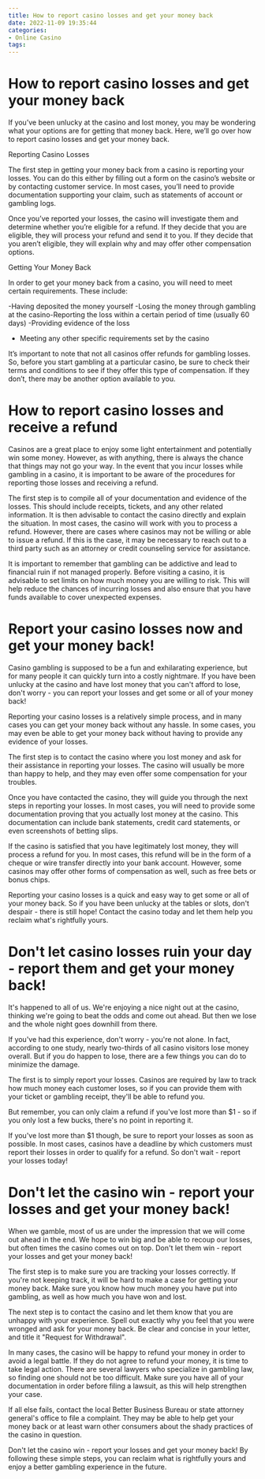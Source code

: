 ```yaml
---
title: How to report casino losses and get your money back
date: 2022-11-09 19:35:44
categories:
- Online Casino
tags:
---
```



#  How to report casino losses and get your money back

If you’ve been unlucky at the casino and lost money, you may be wondering what your options are for getting that money back. Here, we’ll go over how to report casino losses and get your money back.

Reporting Casino Losses

The first step in getting your money back from a casino is reporting your losses. You can do this either by filling out a form on the casino’s website or by contacting customer service. In most cases, you’ll need to provide documentation supporting your claim, such as statements of account or gambling logs.

Once you’ve reported your losses, the casino will investigate them and determine whether you’re eligible for a refund. If they decide that you are eligible, they will process your refund and send it to you. If they decide that you aren’t eligible, they will explain why and may offer other compensation options.

Getting Your Money Back

In order to get your money back from a casino, you will need to meet certain requirements. These include:

-Having deposited the money yourself
-Losing the money through gambling at the casino-Reporting the loss within a certain period of time (usually 60 days)
-Providing evidence of the loss
- Meeting any other specific requirements set by the casino

It’s important to note that not all casinos offer refunds for gambling losses. So, before you start gambling at a particular casino, be sure to check their terms and conditions to see if they offer this type of compensation. If they don’t, there may be another option available to you.

#  How to report casino losses and receive a refund

Casinos are a great place to enjoy some light entertainment and potentially win some money. However, as with anything, there is always the chance that things may not go your way. In the event that you incur losses while gambling in a casino, it is important to be aware of the procedures for reporting those losses and receiving a refund.

The first step is to compile all of your documentation and evidence of the losses. This should include receipts, tickets, and any other related information. It is then advisable to contact the casino directly and explain the situation. In most cases, the casino will work with you to process a refund. However, there are cases where casinos may not be willing or able to issue a refund. If this is the case, it may be necessary to reach out to a third party such as an attorney or credit counseling service for assistance.

It is important to remember that gambling can be addictive and lead to financial ruin if not managed properly. Before visiting a casino, it is advisable to set limits on how much money you are willing to risk. This will help reduce the chances of incurring losses and also ensure that you have funds available to cover unexpected expenses.

#  Report your casino losses now and get your money back!

Casino gambling is supposed to be a fun and exhilarating experience, but for many people it can quickly turn into a costly nightmare. If you have been unlucky at the casino and have lost money that you can't afford to lose, don't worry - you can report your losses and get some or all of your money back!

Reporting your casino losses is a relatively simple process, and in many cases you can get your money back without any hassle. In some cases, you may even be able to get your money back without having to provide any evidence of your losses.

The first step is to contact the casino where you lost money and ask for their assistance in reporting your losses. The casino will usually be more than happy to help, and they may even offer some compensation for your troubles.

Once you have contacted the casino, they will guide you through the next steps in reporting your losses. In most cases, you will need to provide some documentation proving that you actually lost money at the casino. This documentation can include bank statements, credit card statements, or even screenshots of betting slips.

If the casino is satisfied that you have legitimately lost money, they will process a refund for you. In most cases, this refund will be in the form of a cheque or wire transfer directly into your bank account. However, some casinos may offer other forms of compensation as well, such as free bets or bonus chips.

Reporting your casino losses is a quick and easy way to get some or all of your money back. So if you have been unlucky at the tables or slots, don't despair - there is still hope! Contact the casino today and let them help you reclaim what's rightfully yours.

#  Don't let casino losses ruin your day - report them and get your money back!

It's happened to all of us. We're enjoying a nice night out at the casino, thinking we're going to beat the odds and come out ahead. But then we lose and the whole night goes downhill from there.

If you've had this experience, don't worry - you're not alone. In fact, according to one study, nearly two-thirds of all casino visitors lose money overall. But if you do happen to lose, there are a few things you can do to minimize the damage.

The first is to simply report your losses. Casinos are required by law to track how much money each customer loses, so if you can provide them with your ticket or gambling receipt, they'll be able to refund you.

But remember, you can only claim a refund if you've lost more than $1 - so if you only lost a few bucks, there's no point in reporting it.

If you've lost more than $1 though, be sure to report your losses as soon as possible. In most cases, casinos have a deadline by which customers must report their losses in order to qualify for a refund. So don't wait - report your losses today!

#  Don't let the casino win - report your losses and get your money back!

When we gamble, most of us are under the impression that we will come out ahead in the end. We hope to win big and be able to recoup our losses, but often times the casino comes out on top. Don't let them win - report your losses and get your money back!

The first step is to make sure you are tracking your losses correctly. If you're not keeping track, it will be hard to make a case for getting your money back. Make sure you know how much money you have put into gambling, as well as how much you have won and lost.

The next step is to contact the casino and let them know that you are unhappy with your experience. Spell out exactly why you feel that you were wronged and ask for your money back. Be clear and concise in your letter, and title it "Request for Withdrawal".

In many cases, the casino will be happy to refund your money in order to avoid a legal battle. If they do not agree to refund your money, it is time to take legal action. There are several lawyers who specialize in gambling law, so finding one should not be too difficult. Make sure you have all of your documentation in order before filing a lawsuit, as this will help strengthen your case.

If all else fails, contact the local Better Business Bureau or state attorney general's office to file a complaint. They may be able to help get your money back or at least warn other consumers about the shady practices of the casino in question.

Don't let the casino win - report your losses and get your money back! By following these simple steps, you can reclaim what is rightfully yours and enjoy a better gambling experience in the future.